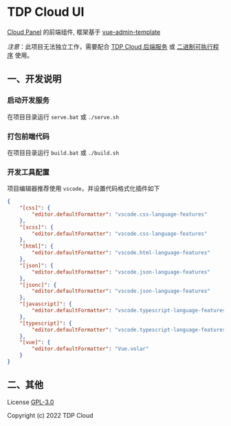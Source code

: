 # TDP Cloud UI

[Cloud Panel](https://github.com/tdp-resource/cloud-panel) 的前端组件, 框架基于 [vue-admin-template](https://github.com/rehiy/vue-admin-template)

*注意*：此项目无法独立工作，需要配合 [TDP Cloud 后端服务](https://github.com/tdp-resource/tdp-cloud) 或 [二进制可执行程序](https://github.com/tdp-resource/tdp-cloud/releases) 使用。

## 一、开发说明

### 启动开发服务

在项目目录运行  `serve.bat` 或 `./serve.sh`

### 打包前端代码

在项目目录运行  `build.bat` 或 `./build.sh`

### 开发工具配置

项目编辑器推荐使用 `vscode`，并设置代码格式化插件如下

```json
{
    "[css]": {
        "editor.defaultFormatter": "vscode.css-language-features"
    },
    "[scss]": {
        "editor.defaultFormatter": "vscode.css-language-features"
    },
    "[html]": {
        "editor.defaultFormatter": "vscode.html-language-features"
    },
    "[json]": {
        "editor.defaultFormatter": "vscode.json-language-features"
    },
    "[jsonc]": {
        "editor.defaultFormatter": "vscode.json-language-features"
    },
    "[javascript]": {
        "editor.defaultFormatter": "vscode.typescript-language-features"
    },
    "[typescript]": {
        "editor.defaultFormatter": "vscode.typescript-language-features"
    },
    "[vue]": {
        "editor.defaultFormatter": "Vue.volar"
    }
}

```

## 二、其他

License [GPL-3.0](https://opensource.org/licenses/GPL-3.0)

Copyright (c) 2022 TDP Cloud

